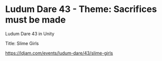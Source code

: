 # Ludum Dare 43 - Theme: Sacrifices must be made
Ludum Dare 43 in Unity

Title: Slime Girls

https://ldjam.com/events/ludum-dare/43/slime-girls

